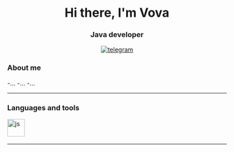 <div id="header" align="center">
<h1>Hi there, I'm Vova</h1>
<h3>Java developer</h3>
<a href="linkedin-url">
<img src="https://img.shields.io/badge/Telegram-2CA5E0?style=flat-squeare&logo=telegram&logoColor=white" alt="telegram"/>
</a>
</div>
  
<h3>About me</h3>
-...
-...
-...

***

<h3>Languages and tools</h3>

<img src=" https://cdn.jsdelivr.net/gh/devicons/devicon/icons/javascript/javascript-original.svg "
title="js" width="40" height="40"/>&nbsp;

***
